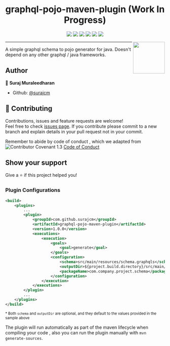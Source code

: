 <h1 align="center">
    graphql-pojo-maven-plugin (Work In Progress)
</h1>
<p align="center">
    <a href="https://github.com/surajcm/graphql-pojo-maven-plugin/commits/" title="Last Commit"><img src="https://img.shields.io/github/last-commit/surajcm/graphql-pojo-maven-plugin?style=flat"></a>
    <a href="https://github.com/surajcm/graphql-pojo-maven-plugin/issues" title="Open Issues"><img src="https://img.shields.io/github/issues/surajcm/graphql-pojo-maven-plugin?style=flat"></a>
    <a href="https://github.com/surajcm/graphql-pojo-maven-plugin/actions/workflows/test.yml" title="Tests"><img src="https://github.com/surajcm/graphql-pojo-maven-plugin/actions/workflows/build.yml/badge.svg"></a>
    <a href="https://github.com/surajcm/graphql-pojo-maven-plugin/blob/master/LICENSE" title="License"><img src="https://img.shields.io/badge/License-MIT-green.svg?style=flat"></a>
    <a href="https://img.shields.io/badge/Contributor%20Covenant-2.1-4baaaa.svg" title="code_of_conduct.md"><img src="https://img.shields.io/badge/Contributor%20Covenant-2.1-4baaaa.svg"></a>
    <a href="https://github.com/surajcm/graphql-pojo-maven-plugin/pulls?q=is%3Apr+is%3Amerged+created%3A2022-10-01..2022-10-31" title="Hacktoberfest 2022 stats"><img src="https://img.shields.io/github/hacktoberfest/2022/surajcm/graphql-pojo-maven-plugin?label=Hacktoberfest+2022"></a>
</p>
<a href="https://foojay.io/today/works-with-openjdk"><img align="right" src="https://github.com/foojayio/badges/raw/main/works_with_openjdk/Works-with-OpenJDK.png" width="100"></a>
<hr />
A simple graphql schema to pojo generator for java. Doesn't depend on any other graphql / java frameworks.

## Author

👤 **Suraj Muraleedharan**

* Github: [@surajcm](https://github.com/surajcm)

## 🤝 Contributing

Contributions, issues and feature requests are welcome!<br />Feel free to check [issues page](https://github.com/surajcm/graphql-pojo-maven-plugin/issues).
If you contribute please commit to a new branch and explain details in your pull request not in your commit.

Remember to abide by code of conduct , which we adapted from ![Contributor Covenant 1.3](https://img.shields.io/badge/Contributor%20Covenant-1.3-4baaaa.svg) [Code of Conduct](CODE_OF_CONDUCT.md)
## Show your support

Give a ⭐️ if this project helped you!

### Plugin Configurations

```xml
<build>
    <plugins>
        ...
        <plugin>
            <groupId>com.github.surajcm</groupId>
            <artifactId>graphql-pojo-maven-plugin</artifactId>
            <version>1.0.0</version>
            <executions>
                <execution>
                    <goals>
                        <goal>generate</goal>
                    </goals>
                    <configuration>
                        <schema>src/main/resources/schema.graphqls</schema>
                        <outputDir>${project.build.directory}/src/main/java/</outputDir>
                        <packageName>com.company.project.schema</packageName>
                    </configuration>
                </execution>
            </executions>
        </plugin>
        ...
    </plugins>
</build>
```
<sub>* Both `schema` and `outputDir` are optional, and they default to the values provided in the sample above</sub>

The plugin will run automatically as part of the maven lifecycle when compiling your code , also you can run the plugin manually with `mvn generate-sources`.
